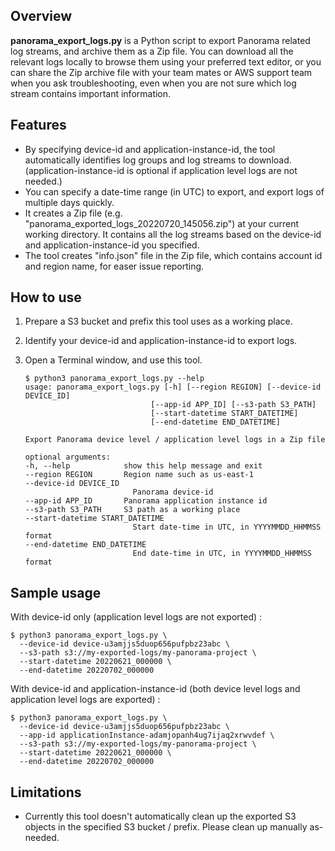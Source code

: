 ## Overview

**panorama_export_logs.py** is a Python script to export Panorama related log streams, and archive them as a Zip file. You can download all the relevant logs locally to browse them using your preferred text editor, or you can share the Zip archive file with your team mates or AWS support team when you ask troubleshooting, even when you are not sure which log stream contains important information.


## Features

* By specifying device-id and application-instance-id, the tool automatically identifies log groups and log streams to download. (application-instance-id is optional if application level logs are not needed.)
* You can specify a date-time range (in UTC) to export, and export logs of multiple days quickly.
* It creates a Zip file (e.g. "panorama_exported_logs_20220720_145056.zip") at your current working directory. It contains all the log streams based on the device-id and application-instance-id you specified.
* The tool creates "info.json" file in the Zip file, which contains account id and region name, for easer issue reporting.


## How to use

1. Prepare a S3 bucket and prefix this tool uses as a working place.
2. Identify your device-id and application-instance-id to export logs.
3. Open a Terminal window, and use this tool.

    ```
    $ python3 panorama_export_logs.py --help
    usage: panorama_export_logs.py [-h] [--region REGION] [--device-id DEVICE_ID]
                                [--app-id APP_ID] [--s3-path S3_PATH]
                                [--start-datetime START_DATETIME]
                                [--end-datetime END_DATETIME]

    Export Panorama device level / application level logs in a Zip file

    optional arguments:
    -h, --help            show this help message and exit
    --region REGION       Region name such as us-east-1
    --device-id DEVICE_ID
                            Panorama device-id
    --app-id APP_ID       Panorama application instance id
    --s3-path S3_PATH     S3 path as a working place
    --start-datetime START_DATETIME
                            Start date-time in UTC, in YYYYMMDD_HHMMSS format
    --end-datetime END_DATETIME
                            End date-time in UTC, in YYYYMMDD_HHMMSS format
    ```

## Sample usage

With device-id only (application level logs are not exported) :
```
$ python3 panorama_export_logs.py \
  --device-id device-u3amjjs5duop656pufpbz23abc \
  --s3-path s3://my-exported-logs/my-panorama-project \
  --start-datetime 20220621_000000 \
  --end-datetime 20220702_000000
```

With device-id and application-instance-id (both device level logs and application level logs are exported) :
```
$ python3 panorama_export_logs.py \
  --device-id device-u3amjjs5duop656pufpbz23abc \
  --app-id applicationInstance-adamjopanh4ug7ijaq2xrwvdef \
  --s3-path s3://my-exported-logs/my-panorama-project \
  --start-datetime 20220621_000000 \
  --end-datetime 20220702_000000
```


## Limitations

* Currently this tool doesn't automatically clean up the exported S3 objects in the specified S3 bucket / prefix. Please clean up manually as-needed.
